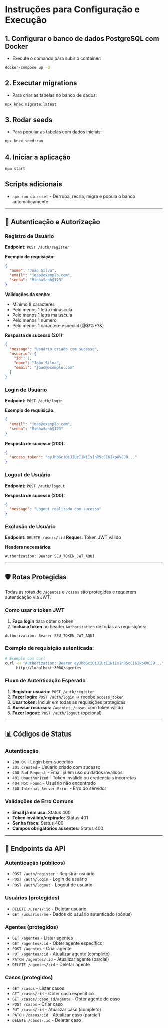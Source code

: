 # Instruções para Configuração e Execução

## 1. Configurar o banco de dados PostgreSQL com Docker
- Execute o comando para subir o container:
```bash
docker-compose up -d
```

## 2. Executar migrations
- Para criar as tabelas no banco de dados:
```bash
npx knex migrate:latest
```

## 3. Rodar seeds
- Para popular as tabelas com dados iniciais:
```bash
npx knex seed:run
```

## 4. Iniciar a aplicação
```bash
npm start
```

## Scripts adicionais
- `npm run db:reset` - Derruba, recria, migra e popula o banco automaticamente

---

## 🔐 Autenticação e Autorização

### Registro de Usuário
**Endpoint:** `POST /auth/register`

**Exemplo de requisição:**
```json
{
  "nome": "João Silva",
  "email": "joao@exemplo.com",
  "senha": "MinhaSenh@123"
}
```

**Validações da senha:**
- Mínimo 8 caracteres
- Pelo menos 1 letra minúscula
- Pelo menos 1 letra maiúscula  
- Pelo menos 1 número
- Pelo menos 1 caractere especial (@$!%*?&)

**Resposta de sucesso (201):**
```json
{
  "message": "Usuário criado com sucesso",
  "usuario": {
    "id": 1,
    "nome": "João Silva",
    "email": "joao@exemplo.com"
  }
}
```

### Login de Usuário
**Endpoint:** `POST /auth/login`

**Exemplo de requisição:**
```json
{
  "email": "joao@exemplo.com",
  "senha": "MinhaSenh@123"
}
```

**Resposta de sucesso (200):**
```json
{
  "access_token": "eyJhbGciOiJIUzI1NiIsInR5cCI6IkpXVCJ9..."
}
```

### Logout de Usuário
**Endpoint:** `POST /auth/logout`

**Resposta de sucesso (200):**
```json
{
  "message": "Logout realizado com sucesso"
}
```

### Exclusão de Usuário
**Endpoint:** `DELETE /users/:id`
**Requer:** Token JWT válido

**Headers necessários:**
```
Authorization: Bearer SEU_TOKEN_JWT_AQUI
```

---

## 🛡️ Rotas Protegidas

Todas as rotas de `/agentes` e `/casos` são protegidas e requerem autenticação via JWT.

### Como usar o token JWT

1. **Faça login** para obter o token
2. **Inclua o token** no header `Authorization` de todas as requisições:

```
Authorization: Bearer SEU_TOKEN_JWT_AQUI
```

### Exemplo de requisição autenticada:
```bash
# Exemplo com curl
curl -H "Authorization: Bearer eyJhbGciOiJIUzI1NiIsInR5cCI6IkpXVCJ9..." \
     http://localhost:3000/agentes
```

### Fluxo de Autenticação Esperado

1. **Registrar usuário:** `POST /auth/register`
2. **Fazer login:** `POST /auth/login` → recebe `access_token`
3. **Usar token:** Incluir em todas as requisições protegidas
4. **Acessar recursos:** `/agentes`, `/casos` com token válido
5. **Fazer logout:** `POST /auth/logout` (opcional)

---

## 📊 Códigos de Status

### Autenticação
- `200 OK` - Login bem-sucedido
- `201 Created` - Usuário criado com sucesso
- `400 Bad Request` - Email já em uso ou dados inválidos
- `401 Unauthorized` - Token inválido ou credenciais incorretas
- `404 Not Found` - Usuário não encontrado
- `500 Internal Server Error` - Erro do servidor

### Validações de Erro Comuns
- **Email já em uso:** Status 400
- **Token inválido/expirado:** Status 401
- **Senha fraca:** Status 400
- **Campos obrigatórios ausentes:** Status 400

---

## 🚀 Endpoints da API

### Autenticação (públicos)
- `POST /auth/register` - Registrar usuário
- `POST /auth/login` - Login de usuário
- `POST /auth/logout` - Logout de usuário

### Usuários (protegidos)
- `DELETE /users/:id` - Deletar usuário
- `GET /usuarios/me` - Dados do usuário autenticado (bônus)

### Agentes (protegidos)
- `GET /agentes` - Listar agentes
- `GET /agentes/:id` - Obter agente específico
- `POST /agentes` - Criar agente
- `PUT /agentes/:id` - Atualizar agente (completo)
- `PATCH /agentes/:id` - Atualizar agente (parcial)
- `DELETE /agentes/:id` - Deletar agente

### Casos (protegidos)
- `GET /casos` - Listar casos
- `GET /casos/:id` - Obter caso específico
- `GET /casos/:caso_id/agente` - Obter agente do caso
- `POST /casos` - Criar caso
- `PUT /casos/:id` - Atualizar caso (completo)
- `PATCH /casos/:id` - Atualizar caso (parcial)
- `DELETE /casos/:id` - Deletar caso
